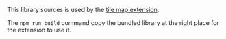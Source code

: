 This library sources is used by the  [tile map extension](../../Extensions/TileMap/).

The `npm run build` command copy the bundled library at the right place for the extension to use it.
